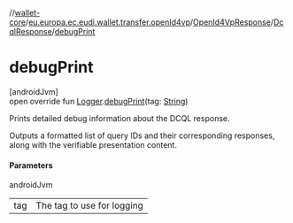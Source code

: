 //[wallet-core](../../../../index.md)/[eu.europa.ec.eudi.wallet.transfer.openId4vp](../../index.md)/[OpenId4VpResponse](../index.md)/[DcqlResponse](index.md)/[debugPrint](debug-print.md)

# debugPrint

[androidJvm]\
open override fun [Logger](../../../eu.europa.ec.eudi.wallet.logging/-logger/index.md).[debugPrint](debug-print.md)(tag: [String](https://kotlinlang.org/api/latest/jvm/stdlib/kotlin-stdlib/kotlin/-string/index.html))

Prints detailed debug information about the DCQL response.

Outputs a formatted list of query IDs and their corresponding responses, along with the verifiable presentation content.

#### Parameters

androidJvm

| | |
|---|---|
| tag | The tag to use for logging |
